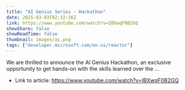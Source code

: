 ```yaml
---
title: "AI Genius Series - Hackathon"
date: 2025-03-03T02:32:16Z
link: https://www.youtube.com/watch?v=IBXwqF0B2GQ
showShare: false
showReadTime: false
thumbnail: images/ai.png
tags: ["developer.microsoft.com/en-us/reactor"]
---
```

We are thrilled to announce the AI Genius Hackathon, an exclusive opportunity to get hands-on with the skills learned over the ...

- Link to article: https://www.youtube.com/watch?v=IBXwqF0B2GQ